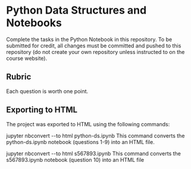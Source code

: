 # Python Data Structures and Notebooks

Complete the tasks in the Python Notebook in this repository.
To be submitted for credit, all changes must be committed and pushed to this repository (do not create your own repository unless instructed to on the course website).

## Rubric

Each question is worth one point.

## Exporting to HTML
The project was exported to HTML using the following commands:


jupyter nbconvert --to html python-ds.ipynb
This command converts the python-ds.ipynb notebook (questions 1-9) into an HTML file.

jupyter nbconvert --to html s567893.ipynb
This command converts the s567893.ipynb notebook (question 10) into an HTML file
